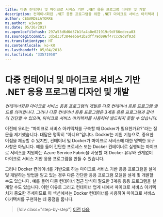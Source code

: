 ```yaml
---
title: 다중 컨테이너 및 마이크로 서비스 기반 .NET 응용 프로그램 디자인 및 개발
description: 컨테이너화된 .NET 응용 프로그램을 위한 .NET 마이크로 서비스 아키텍처 | 다중 컨테이너 및 마이크로 서비스 기반 .NET 응용 프로그램 디자인 및 개발
author: CESARDELATORRE
ms.author: wiwagn
ms.date: 05/26/2017
ms.openlocfilehash: 297a53d6d6d37b1fa4a0e021919c9df86edeca03
ms.sourcegitcommit: 3d5d33f384eeba41b2dff79d096f47ccc8d8f03d
ms.translationtype: HT
ms.contentlocale: ko-KR
ms.lasthandoff: 05/04/2018
ms.locfileid: "33571958"
---
```

# <a name="designing-and-developing-multi-container-and-microservice-based-net-applications"></a>다중 컨테이너 및 마이크로 서비스 기반 .NET 응용 프로그램 디자인 및 개발

*컨테이너화된 마이크로 서비스 응용 프로그램의 개발은 다중 컨테이너 응용 프로그램 빌드를 의미합니다. 그러나 다중 컨테이너 응용 프로그램은 3계층 응용 프로그램과 같이 더 간단할 수 있으며, 마이크로 서비스 아키텍처를 사용하여 빌드하지 못할 수 있습니다.*

이전에 우리는 “마이크로 서비스 아키텍처를 구축할 때 Docker가 필요한가요?”라는 질문을 제기했습니다. 대답은 명확히 “아니요”입니다. Docker는 지원 기능으로, 중요한 이점을 제공할 수 있지만, 컨테이너 및 Docker가 마이크로 서비스에 대한 명백한 요구 사항은 아닙니다. 예를 들어 간단한 프로세스 또는 Docker 컨테이너로 실행되는 마이크로 서비스를 지원하는 Azure Service Fabric을 사용할 때 Docker 유무와 관계없이 마이크로 서비스 기반 응용 프로그램을 만들 수 있습니다.

그러나 Docker 컨테이너를 기반으로 하는 마이크로 서비스 기반 응용 프로그램을 설계 및 개발하는 방법을 알고 있는 경우 다른 간단한 응용 프로그램 모델을 설계 및 개발할 수도 있습니다. 예를 들어 다중 컨테이너 접근 방식이 필요한 3계층 응용 프로그램을 설계할 수도 있습니다. 이런 이유로 그리고 컨테이너 업계 내에서 마이크로 서비스 아키텍처가 중요한 추세이므로 이 섹션에서는 Docker 컨테이너를 사용하여 마이크로 서비스 아키텍처를 구현하는 데 중점을 둡니다.


>[!div class="step-by-step"]
[이전](../containerize-net-framework-applications/index.md) [다음](microservice-application-design.md)
